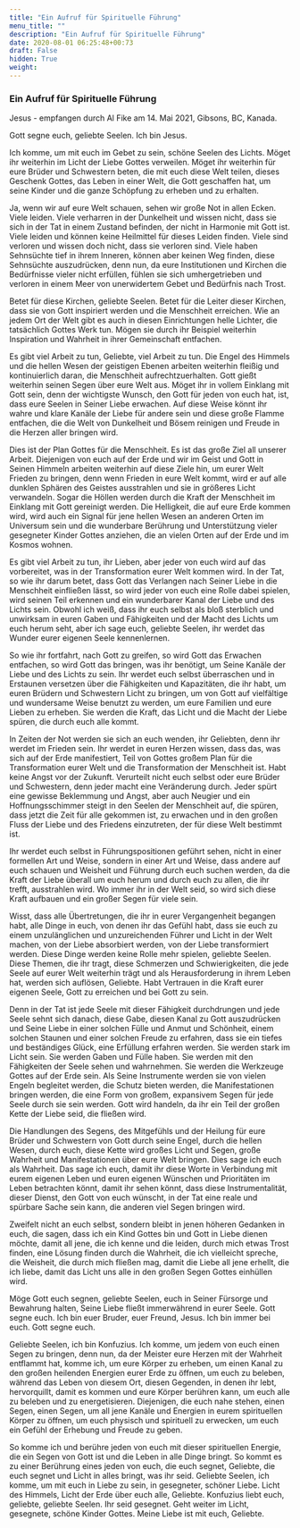 ```yaml
---
title: "Ein Aufruf für Spirituelle Führung"
menu_title: ""
description: "Ein Aufruf für Spirituelle Führung"
date: 2020-08-01 06:25:48+00:73
draft: False
hidden: True
weight:
---
```

### Ein Aufruf für Spirituelle Führung

Jesus - empfangen durch Al Fike am 14. Mai 2021, Gibsons, BC, Kanada.

Gott segne euch, geliebte Seelen. Ich bin Jesus.

Ich komme, um mit euch im Gebet zu sein, schöne Seelen des Lichts. Möget ihr weiterhin im Licht der Liebe Gottes verweilen. Möget ihr weiterhin für eure Brüder und Schwestern beten, die mit euch diese Welt teilen, dieses Geschenk Gottes, das Leben in einer Welt, die Gott geschaffen hat, um seine Kinder und die ganze Schöpfung zu erheben und zu erhalten.

Ja, wenn wir auf eure Welt schauen, sehen wir große Not in allen Ecken. Viele leiden. Viele verharren in der Dunkelheit und wissen nicht, dass sie sich in der Tat in einem Zustand befinden, der nicht in Harmonie mit Gott ist. Viele leiden und können keine Heilmittel für dieses Leiden finden. Viele sind verloren und wissen doch nicht, dass sie verloren sind. Viele haben Sehnsüchte tief in ihrem Inneren, können aber keinen Weg finden, diese Sehnsüchte auszudrücken, denn nun, da eure Institutionen und Kirchen die Bedürfnisse vieler nicht erfüllen, fühlen sie sich umhergetrieben und verloren in einem Meer von unerwidertem Gebet und Bedürfnis nach Trost.

Betet für diese Kirchen, geliebte Seelen. Betet für die Leiter dieser Kirchen, dass sie von Gott inspiriert werden und die Menschheit erreichen. Wie an jedem Ort der Welt gibt es auch in diesen Einrichtungen helle Lichter, die tatsächlich Gottes Werk tun. Mögen sie durch ihr Beispiel weiterhin Inspiration und Wahrheit in ihrer Gemeinschaft entfachen.

Es gibt viel Arbeit zu tun, Geliebte, viel Arbeit zu tun. Die Engel des Himmels und die hellen Wesen der geistigen Ebenen arbeiten weiterhin fleißig und kontinuierlich daran, die Menschheit aufrechtzuerhalten. Gott gießt weiterhin seinen Segen über eure Welt aus. Möget ihr in vollem Einklang mit Gott sein, denn der wichtigste Wunsch, den Gott für jeden von euch hat, ist, dass eure Seelen in Seiner Liebe erwachen. Auf diese Weise könnt ihr wahre und klare Kanäle der Liebe für andere sein und diese große Flamme entfachen, die die Welt von Dunkelheit und Bösem reinigen und Freude in die Herzen aller bringen wird.

Dies ist der Plan Gottes für die Menschheit. Es ist das große Ziel all unserer Arbeit. Diejenigen von euch auf der Erde und wir im Geist und Gott in Seinen Himmeln arbeiten weiterhin auf diese Ziele hin, um eurer Welt Frieden zu bringen, denn wenn Frieden in eure Welt kommt, wird er auf alle dunklen Sphären des Geistes ausstrahlen und sie in größeres Licht verwandeln. Sogar die Höllen werden durch die Kraft der Menschheit im Einklang mit Gott gereinigt werden. Die Helligkeit, die auf eure Erde kommen wird, wird auch ein Signal für jene hellen Wesen an anderen Orten im Universum sein und die wunderbare Berührung und Unterstützung vieler gesegneter Kinder Gottes anziehen, die an vielen Orten auf der Erde und im Kosmos wohnen.

Es gibt viel Arbeit zu tun, ihr Lieben, aber jeder von euch wird auf das vorbereitet, was in der Transformation eurer Welt kommen wird. In der Tat, so wie ihr darum betet, dass Gott das Verlangen nach Seiner Liebe in die Menschheit einfließen lässt, so wird jeder von euch eine Rolle dabei spielen, wird seinen Teil erkennen und ein wunderbarer Kanal der Liebe und des Lichts sein. Obwohl ich weiß, dass ihr euch selbst als bloß sterblich und unwirksam in euren Gaben und Fähigkeiten und der Macht des Lichts um euch herum seht, aber ich sage euch, geliebte Seelen, ihr werdet das Wunder eurer eigenen Seele kennenlernen.

So wie ihr fortfahrt, nach Gott zu greifen, so wird Gott das Erwachen entfachen, so wird Gott das bringen, was ihr benötigt, um Seine Kanäle der Liebe und des Lichts zu sein. Ihr werdet euch selbst überraschen und in Erstaunen versetzen über die Fähigkeiten und Kapazitäten, die ihr habt, um euren Brüdern und Schwestern Licht zu bringen, um von Gott auf vielfältige und wundersame Weise benutzt zu werden, um eure Familien und eure Lieben zu erheben. Sie werden die Kraft, das Licht und die Macht der Liebe spüren, die durch euch alle kommt.

In Zeiten der Not werden sie sich an euch wenden, ihr Geliebten, denn ihr werdet im Frieden sein. Ihr werdet in euren Herzen wissen, dass das, was sich auf der Erde manifestiert, Teil von Gottes großem Plan für die Transformation eurer Welt und die Transformation der Menschheit ist. Habt keine Angst vor der Zukunft. Verurteilt nicht euch selbst oder eure Brüder und Schwestern, denn jeder macht eine Veränderung durch. Jeder spürt eine gewisse Beklemmung und Angst, aber auch Neugier und ein Hoffnungsschimmer steigt in den Seelen der Menschheit auf, die spüren, dass jetzt die Zeit für alle gekommen ist, zu erwachen und in den großen Fluss der Liebe und des Friedens einzutreten, der für diese Welt bestimmt ist.

Ihr werdet euch selbst in Führungspositionen geführt sehen, nicht in einer formellen Art und Weise, sondern in einer Art und Weise, dass andere auf euch schauen und Weisheit und Führung durch euch suchen werden, da die Kraft der Liebe überall um euch herum und durch euch zu allen, die ihr trefft, ausstrahlen wird. Wo immer ihr in der Welt seid, so wird sich diese Kraft aufbauen und ein großer Segen für viele sein.

Wisst, dass alle Übertretungen, die ihr in eurer Vergangenheit begangen habt, alle Dinge in euch, von denen ihr das Gefühl habt, dass sie euch zu einem unzulänglichen und unzureichenden Führer und Licht in der Welt machen, von der Liebe absorbiert werden, von der Liebe transformiert werden. Diese Dinge werden keine Rolle mehr spielen, geliebte Seelen. Diese Themen, die ihr tragt, diese Schmerzen und Schwierigkeiten, die jede Seele auf eurer Welt weiterhin trägt und als Herausforderung in ihrem Leben hat, werden sich auflösen, Geliebte. Habt Vertrauen in die Kraft eurer eigenen Seele, Gott zu erreichen und bei Gott zu sein.

Denn in der Tat ist jede Seele mit dieser Fähigkeit durchdrungen und jede Seele sehnt sich danach, diese Gabe, diesen Kanal zu Gott auszudrücken und Seine Liebe in einer solchen Fülle und Anmut und Schönheit, einem solchen Staunen und einer solchen Freude zu erfahren, dass sie ein tiefes und beständiges Glück, eine Erfüllung erfahren werden. Sie werden stark im Licht sein. Sie werden Gaben und Fülle haben. Sie werden mit den Fähigkeiten der Seele sehen und wahrnehmen. Sie werden die Werkzeuge Gottes auf der Erde sein. Als Seine Instrumente werden sie von vielen Engeln begleitet werden, die Schutz bieten werden, die Manifestationen bringen werden, die eine Form von großem, expansivem Segen für jede Seele durch sie sein werden. Gott wird handeln, da ihr ein Teil der großen Kette der Liebe seid, die fließen wird.

Die Handlungen des Segens, des Mitgefühls und der Heilung für eure Brüder und Schwestern von Gott durch seine Engel, durch die hellen Wesen, durch euch, diese Kette wird großes Licht und Segen, große Wahrheit und Manifestationen über eure Welt bringen. Dies sage ich euch als Wahrheit. Das sage ich euch, damit ihr diese Worte in Verbindung mit eurem eigenen Leben und euren eigenen Wünschen und Prioritäten im Leben betrachten könnt, damit ihr sehen könnt, dass diese Instrumentalität, dieser Dienst, den Gott von euch wünscht, in der Tat eine reale und spürbare Sache sein kann, die anderen viel Segen bringen wird.

Zweifelt nicht an euch selbst, sondern bleibt in jenen höheren Gedanken in euch, die sagen, dass ich ein Kind Gottes bin und Gott in Liebe dienen möchte, damit all jene, die ich kenne und die leiden, durch mich etwas Trost finden, eine Lösung finden durch die Wahrheit, die ich vielleicht spreche, die Weisheit, die durch mich fließen mag, damit die Liebe all jene erhellt, die ich liebe, damit das Licht uns alle in den großen Segen Gottes einhüllen wird.

Möge Gott euch segnen, geliebte Seelen, euch in Seiner Fürsorge und Bewahrung halten, Seine Liebe fließt immerwährend in eurer Seele. Gott segne euch. Ich bin euer Bruder, euer Freund, Jesus. Ich bin immer bei euch. Gott segne euch.

Geliebte Seelen, ich bin Konfuzius. Ich komme, um jedem von euch einen Segen zu bringen, denn nun, da der Meister eure Herzen mit der Wahrheit entflammt hat, komme ich, um eure Körper zu erheben, um einen Kanal zu den großen heilenden Energien eurer Erde zu öffnen, um euch zu beleben, während das Leben von diesem Ort, diesen Gegenden, in denen ihr lebt, hervorquillt, damit es kommen und eure Körper berühren kann, um euch alle zu beleben und zu energetisieren. Diejenigen, die euch nahe stehen, einen Segen, einen Segen, um all jene Kanäle und Energien in eurem spirituellen Körper zu öffnen, um euch physisch und spirituell zu erwecken, um euch ein Gefühl der Erhebung und Freude zu geben.

So komme ich und berühre jeden von euch mit dieser spirituellen Energie, die ein Segen von Gott ist und die Leben in alle Dinge bringt. So kommt es zu einer Berührung eines jeden von euch, die euch segnet, Geliebte, die euch segnet und Licht in alles bringt, was ihr seid. Geliebte Seelen, ich komme, um mit euch in Liebe zu sein, in gesegneter, schöner Liebe. Licht des Himmels, Licht der Erde über euch alle, Geliebte. Konfuzius liebt euch, geliebte, geliebte Seelen. Ihr seid gesegnet. Geht weiter im Licht, gesegnete, schöne Kinder Gottes. Meine Liebe ist mit euch, Geliebte.
